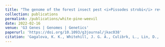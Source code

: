 ```yaml
---
title: "The genome of the forest insect pest <i>Pissodes strobi</i> reveals genome expansion and evidence of a <i>Wolbachia</i> endosymbiont."
collection: publications
permalink: /publications/white-pine-weevil
date: 2022-02-16
venue: 'G3 Genes | Genomes | Genetics'
paperurl: 'https://doi.org/10.1093/g3journal/jkac038'
citation: 'Gagalova, K. K., Whitehill, J. G. A., Culibrk, L., Lin, D., Levesque-Tremblay, V., Keeling, C. I., Coombe, L., Birol, I., Bohlmann, J., Jones, S. J. M. (2022). &quot;The genome of the forest insect pest <i>Pissodes strobi</i> reveals genome expansion and evidence of a Wolbachia endosymbiont.&quot; <i>G3 Genes|Genomes|Genetics</i>, jkac038.'
---
```

